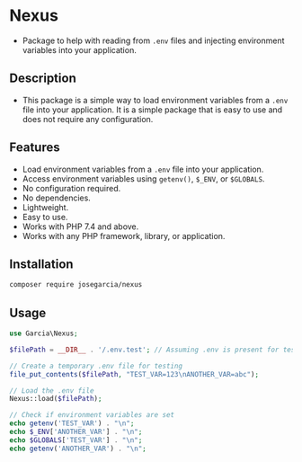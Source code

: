 # Nexus
- Package to help with reading from `.env` files and injecting environment variables into your application.

## Description
- This package is a simple way to load environment variables from a `.env` file into your application. It is a simple package that is easy to use and does not require any configuration.

## Features
- Load environment variables from a `.env` file into your application.
- Access environment variables using `getenv()`, `$_ENV`, or `$GLOBALS`.
- No configuration required.
- No dependencies.
- Lightweight.
- Easy to use.
- Works with PHP 7.4 and above.
- Works with any PHP framework, library, or application.

## Installation
```bash
composer require josegarcia/nexus
```

## Usage
```php
use Garcia\Nexus;

$filePath = __DIR__ . '/.env.test'; // Assuming .env is present for testing purposes

// Create a temporary .env file for testing
file_put_contents($filePath, "TEST_VAR=123\nANOTHER_VAR=abc");

// Load the .env file
Nexus::load($filePath);

// Check if environment variables are set
echo getenv('TEST_VAR') . "\n";
echo $_ENV['ANOTHER_VAR'] . "\n";
echo $GLOBALS['TEST_VAR'] . "\n";
echo getenv('ANOTHER_VAR') . "\n";
```

